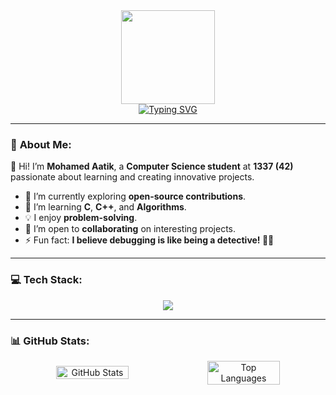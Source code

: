 <div align="center">
  <img src="https://media.giphy.com/media/WUlplcMpOCEmTGBtBW/giphy.gif" width="150">
  <br/>
  <a href="https://git.io/typing-svg">
    <img src="https://readme-typing-svg.herokuapp.com?font=Fira+Code&weight=600&size=27&pause=1000&color=F7F7F7&width=435&lines=Hi!+I%E2%80%99m+Mohamed+Aatik;Computer+Science+Student" alt="Typing SVG" />
  </a>
</div>

---

### 💫 **About Me:**
👋 Hi! I’m **Mohamed Aatik**, a **Computer Science student** at **1337 (42)** passionate about learning and creating innovative projects.

- 🔭 I’m currently exploring **open-source contributions**.
- 🌱 I’m learning **C**, **C++**, and **Algorithms**.
- 💡 I enjoy **problem-solving**.
- 🤝 I’m open to **collaborating** on interesting projects.
- ⚡ Fun fact: **I believe debugging is like being a detective! 🕵️‍♂️**

---

### 💻 **Tech Stack:**
<div align="center">
  <img src="https://img.shields.io/badge/c-%2300599C.svg?style=for-the-badge&logo=c&logoColor=white" />
</div>

---

### 📊 **GitHub Stats:**
<div align="center" style="display: flex; justify-content: center; align-items: center;">
  <img src="https://github-readme-stats.vercel.app/api?username=Mohamed5070&theme=dark&hide_border=false&include_all_commits=true&count_private=false" alt="GitHub Stats" width="48%" />
  <img src="https://github-readme-stats.vercel.app/api/top-langs/?username=Mohamed5070&theme=dark&hide_border=false&include_all_commits=true&count_private=true&layout=compact" alt="Top Languages" width="48%" />
</div>
